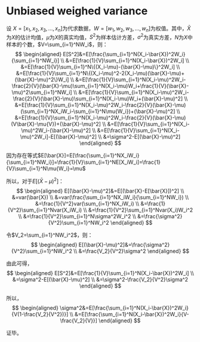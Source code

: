 # Unbiased weighed variance

设 $X=[x_1, x_2, x_3, ..., x_n]$为代求数据，$W=[w_1, w_2, w_3, ..., w_n]$为权值。其中，$\bar{X}$为$X$的估计均值，$\mu$为$X$的真实均值，$S^2$为样本估计方差，$\sigma^2$为真实方差，$N$为$X$中样本的个数，$V=\sum_{i=1}^NW_i$，则：
$$
\begin{aligned}
    E[S^2]&=E[\frac{\sum_{i=1}^N(X_i-\bar{X})^2W_i}{\sum_{i=1}^NW_i}] \\
    &=E[\frac{1}{V}\sum_{i=1}^N(X_i-\bar{X})^2W_i] \\
    &=E[\frac{1}{V}\sum_{i=1}^N\{(X_i-\mu)-(\bar{X}-\mu)\}^2W_i] \\
    &=E[\frac{1}{V}\sum_{i=1}^N\{(X_i-\mu)^2-2(X_i-\mu)(\bar{X}-\mu)+(\bar{X}-\mu)^2\}W_i] \\
    &=E[\frac{1}{V}\sum_{i=1}^N(X_i-\mu)^2W_i-\frac{2}{V}(\bar{X}-\mu)\sum_{i=1}^N(X_i-\mu)W_i+\frac{1}{V}(\bar{X}-\mu)^2\sum_{i=1}^NW_i] \\
    &=E[\frac{1}{V}\sum_{i=1}^N(X_i-\mu)^2W_i-\frac{2}{V}(\bar{X}-\mu)\sum_{i=1}^N(X_i-\mu)W_i+(\bar{X}-\mu)^2] \\
    &=E[\frac{1}{V}\sum_{i=1}^N(X_i-\mu)^2W_i-\frac{2}{V}(\bar{X}-\mu)(\sum_{i=1}^NX_iW_i-\sum_{i=1}^N\mu{W_i})+(\bar{X}-\mu)^2] \\
    &=E[\frac{1}{V}\sum_{i=1}^N(X_i-\mu)^2W_i-\frac{2}{V}(\bar{X}-\mu)(V\bar{X}-\mu{V})+(\bar{X}-\mu)^2] \\
    &=E[\frac{1}{V}\sum_{i=1}^N(X_i-\mu)^2W_i-(\bar{X}-\mu)^2] \\
    &=E[\frac{1}{V}\sum_{i=1}^N(X_i-\mu)^2W_i]-E[(\bar{X}-\mu)^2] \\
    &=\sigma^2-E[(\bar{X}-\mu)^2]
\end{aligned}
$$

因为存在等式$E[\bar{X}]=E[\frac{\sum_{i=1}^NX_iW_i}{\sum_{i=1}^NW_i}]=\frac{1}{V}\sum_{i=1}^NE[X_iW_i]=\frac{1}{V}\sum_{i=1}^N\mu{W_i}=\mu$

所以，对于$E[(\bar{X}-\mu)^2]$：
$$
\begin{aligned}
    E[(\bar{X}-\mu)^2]&=E[(\bar{X}-E[\bar{X}])^2] \\
    &=var(\bar{X}) \\
    &=var(\frac{\sum_{i=1}^NX_iW_i}{\sum_{i=1}^NW_i}) \\
    &=\frac{1}{V^2}var(\sum_{i=1}^NX_iW_i) \\
    &=\frac{1}{V^2}\sum_{i=1}^Nvar(X_iW_i) \\
    &=\frac{1}{V^2}\sum_{i=1}^Nvar(X_i)W_i^2 \\
    &=\frac{1}{V^2}\sum_{i=1}^N\sigma^2W_i^2 \\
    &=\frac{\sigma^2}{V^2}\sum_{i=1}^NW_i^2
\end{aligned}
$$

令$V_2=\sum_{i=1}^NW_i^2$，则：
$$
\begin{aligned}
    E[(\bar{X}-\mu)^2]&=\frac{\sigma^2}{V^2}\sum_{i=1}^NW_i^2 \\
    &=\frac{V_2}{V^2}\sigma^2
\end{aligned}
$$

由此可得，
$$
\begin{aligned}
    E[S^2]&=E[\frac{1}{V}\sum_{i=1}^N(X_i-\bar{X})^2W_i] \\
    &=\sigma^2-E[(\bar{X}-\mu)^2] \\
    &=\sigma^2-\frac{V_2}{V^2}\sigma^2
\end{aligned}
$$

所以，
$$
\begin{aligned}
    \sigma^2&=E[\frac{\sum_{i=1}^N(X_i-\bar{X})^2W_i}{V(1-\frac{V_2}{V^2})}] \\
    &=E[\frac{\sum_{i=1}^N(X_i-\bar{X})^2W_i}{V-\frac{V_2}{V}}]
\end{aligned}
$$

证毕。
